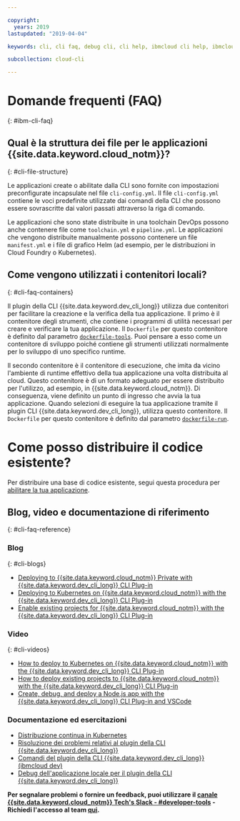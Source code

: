 ```yaml
---

copyright:
  years: 2019
lastupdated: "2019-04-04"

keywords: cli, cli faq, debug cli, cli help, ibmcloud cli help, ibmcloud help

subcollection: cloud-cli

---
```


# Domande frequenti (FAQ)
{: #ibm-cli-faq}

## Qual è la struttura dei file per le applicazioni {{site.data.keyword.cloud_notm}}?
{: #cli-file-structure}

Le applicazioni create o abilitate dalla CLI sono fornite con impostazioni preconfigurate incapsulate nel file `cli-config.yml`. Il file `cli-config.yml` contiene le voci predefinite utilizzate dai comandi della CLI che possono essere sovrascritte dai valori passati attraverso la riga di comando.

Le applicazioni che sono state distribuite in una toolchain DevOps possono anche contenere file come `toolchain.yml` e `pipeline.yml`. Le applicazioni che vengono distribuite manualmente possono contenere un file `manifest.yml` e i file di grafico Helm (ad esempio, per le distribuzioni in Cloud Foundry o Kubernetes).

## Come vengono utilizzati i contenitori locali?
{: #cli-faq-containers}

Il plugin della CLI {{site.data.keyword.dev_cli_long}} utilizza due contenitori per facilitare la creazione e la verifica della tua applicazione. Il primo è il contenitore degli strumenti, che contiene i programmi di utilità necessari per creare e verificare la tua applicazione. Il `Dockerfile` per questo contenitore è definito dal parametro [`dockerfile-tools`](/docs/cli/idt?topic=cloud-cli-idt-cli#command-parameters). Puoi pensare a esso come un contenitore di sviluppo poiché contiene gli strumenti utilizzati normalmente per lo sviluppo di uno specifico runtime.

Il secondo contenitore è il contenitore di esecuzione, che imita da vicino l'ambiente di runtime effettivo della tua applicazione una volta distribuita al cloud. Questo contenitore è di un formato adeguato per essere distribuito per l'utilizzo, ad esempio, in {{site.data.keyword.cloud_notm}}. Di conseguenza, viene definito un punto di ingresso che avvia la tua applicazione. Quando selezioni di eseguire la tua applicazione tramite il plugin CLI {{site.data.keyword.dev_cli_long}}, utilizza questo contenitore. Il `Dockerfile` per questo contenitore è definito dal parametro [`dockerfile-run`](/docs/cli/idt?topic=cloud-cli-idt-cli#run).

# Come posso distribuire il codice esistente?
Per distribuire una base di codice esistente, segui questa procedura per [abilitare la tua applicazione](/docs/apps?topic=creating-apps-create-deploy-app-cli#byoc-cli).

## Blog, video e documentazione di riferimento
{: #cli-faq-reference}

### Blog
{: #cli-blogs}

- [Deploying to {{site.data.keyword.cloud_notm}} Private with {{site.data.keyword.dev_cli_long}} CLI Plug-in](https://www.ibm.com/blogs/bluemix/2018/05/deploying-to-ibm-cloud-private-2-1-0-2-with-ibm-cloud-developer-tools-cli/)
- [Deploying to Kubernetes on {{site.data.keyword.cloud_notm}} with the {{site.data.keyword.dev_cli_long}} CLI Plug-in](https://www.ibm.com/blogs/bluemix/2017/09/deploying-kubernetes-ibm-cloud-ibm-cloud-developer-tools-cli/)
- [Enable existing projects for {{site.data.keyword.cloud_notm}} with the {{site.data.keyword.dev_cli_long}} CLI Plug-in](https://www.ibm.com/blogs/bluemix/2017/09/enable-existing-projects-ibm-cloud-ibm-cloud-developer-tools-cli/)

### Video
{: #cli-videos}

- [How to deploy to Kubernetes on {{site.data.keyword.cloud_notm}} with the {{site.data.keyword.dev_cli_long}} CLI Plug-in](https://www.youtube.com/watch?v=mh_XBn_eV_8&feature=youtu.be)
- [How to deploy existing projects to {{site.data.keyword.cloud_notm}} with the {{site.data.keyword.dev_cli_long}} CLI Plug-in](https://www.youtube.com/watch?v=-NP5ZEZE1dY&feature=youtu.be)
- [Create, debug, and deploy a Node.js app with the {{site.data.keyword.dev_cli_long}} CLI Plug-in and VSCode](https://www.youtube.com/watch?v=z-ByHuI41dU&feature=youtu.be)

### Documentazione ed esercitazioni
- [Distribuzione continua in Kubernetes](/docs/tutorials?topic=solution-tutorials-continuous-deployment-to-kubernetes)
- [Risoluzione dei problemi relativi al plugin della CLI {{site.data.keyword.dev_cli_long}}](/docs/cli?topic=cloud-cli-troubleshoot)
- [Comandi del plugin della CLI {{site.data.keyword.dev_cli_long}} (ibmcloud dev)](/docs/cli/idt?topic=cloud-cli-idt-cli)
- [Debug dell'applicazione locale per il plugin della CLI {{site.data.keyword.dev_cli_long}}](/docs/cli/idt?topic=cloud-cli-local-debug)

**Per segnalare problemi o fornire un feedback, puoi utilizzare il [canale {{site.data.keyword.cloud_notm}} Tech's Slack - #developer-tools](https://ibm-cloud-tech.slack.com) - Richiedi l'accesso al team [qui](https://slack-invite-ibm-cloud-tech.mybluemix.net/).**

